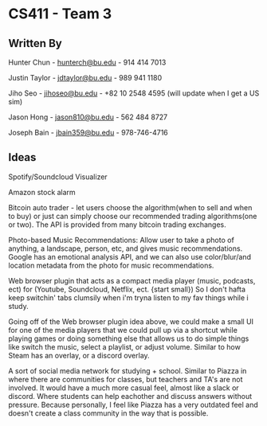 # CS411 - Team 3

## Written By
Hunter Chun - hunterch@bu.edu - 914 414 7013

Justin Taylor - jdtaylor@bu.edu - 989 941 1180

Jiho Seo - jihoseo@bu.edu - +82 10 2548 4595 (will update when I get a US sim)

Jason Hong - jason810@bu.edu - 562 484 8727

Joseph Bain - jbain359@bu.edu - 978-746-4716

## Ideas
Spotify/Soundcloud Visualizer

Amazon stock alarm

Bitcoin auto trader - let users choose the algorithm(when to sell and when to buy) or just can simply choose our recommended trading algorithms(one or two). The API is provided from many bitcoin trading exchanges. 

Photo-based Music Recommendations: Allow user to take a photo of anything, a landscape, person, etc, and gives music recommendations. Google has an emotional analysis API, and we can also use color/blur/and location metadata from the photo for music recommendations.

Web browser plugin that acts as a compact media player (music, podcasts, ect) for (Youtube, Soundcloud, Netflix, ect. {start small}) So I don't hafta keep switchin' tabs clumsily when i'm tryna listen to my fav things while i study.

Going off of the Web browser plugin idea above, we could make a small UI for one of the media players that we could pull up via a shortcut while playing games or doing something else that allows us to do simple things like switch the music, select a playlist, or adjust volume. Similar to how Steam has an overlay, or a discord overlay.

A sort of social media network for studying + school. Similar to Piazza in where there are communities for classes, but teachers and TA's are not involved. It would have a much more casual feel, almost like a slack or discord. Where students can help eachother and discuss answers without pressure. Because personally, I feel like Piazza has a very outdated feel and doesn't create a class community in the way that is possible.
